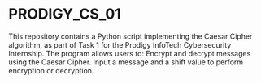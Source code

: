 # PRODIGY_CS_01
This repository contains a Python script implementing the Caesar Cipher algorithm, as part of Task 1 for the Prodigy InfoTech Cybersecurity Internship. The program allows users to: Encrypt and decrypt messages using the Caesar Cipher. Input a message and a shift value to perform encryption or decryption.
